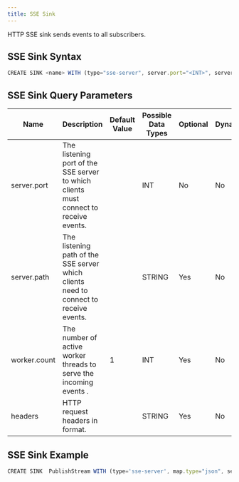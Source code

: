 ```yaml
---
title: SSE Sink
---
```


HTTP SSE sink sends events to all subscribers.

## SSE Sink Syntax

```js
CREATE SINK <name> WITH (type="sse-server", server.port="<INT>", server.path="<STRING>", worker.count="<INT>", headers="<STRING>");
```

## SSE Sink Query Parameters

| Name         | Description |	Default Value |	Possible Data Types	| Optional | Dynamic |
|--------------|-------------|----------------|---------------------| -------- |---------|
| server.port  | The listening port of the SSE server to which clients must connect to receive events. | | INT	| No | No |
| server.path  | The listening path of the SSE server which clients need to connect to receive events. | | STRING | Yes | No |
| worker.count | The number of active worker threads to serve the incoming events .                    | 1 | INT | Yes | No |
| headers      | HTTP request headers in format.  | | STRING | Yes | No |

## SSE Sink Example

```js
CREATE SINK  PublishStream WITH (type='sse-server', map.type="json", server.port='8020', server.path='testsse') (param1 string);
```
